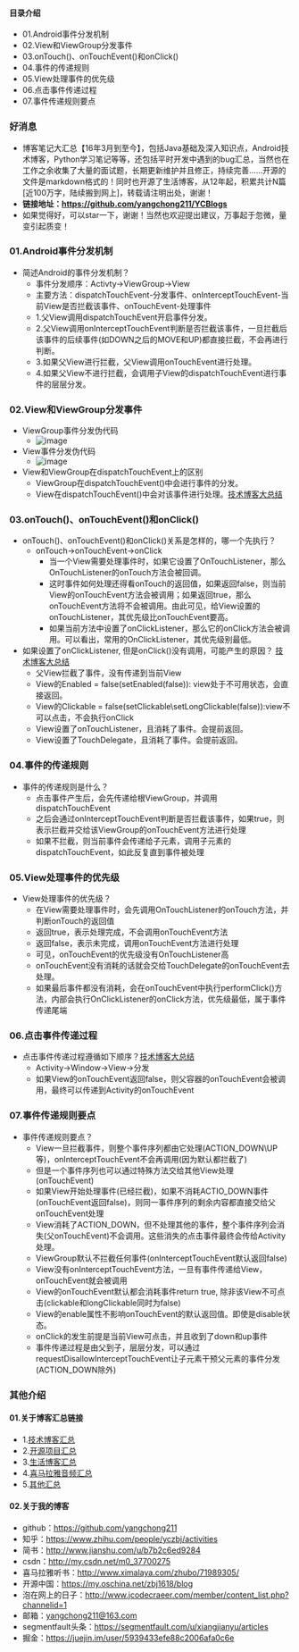 #### 目录介绍
- 01.Android事件分发机制
- 02.View和ViewGroup分发事件
- 03.onTouch()、onTouchEvent()和onClick()
- 04.事件的传递规则
- 05.View处理事件的优先级
- 06.点击事件传递过程
- 07.事件传递规则要点



### 好消息
- 博客笔记大汇总【16年3月到至今】，包括Java基础及深入知识点，Android技术博客，Python学习笔记等等，还包括平时开发中遇到的bug汇总，当然也在工作之余收集了大量的面试题，长期更新维护并且修正，持续完善……开源的文件是markdown格式的！同时也开源了生活博客，从12年起，积累共计N篇[近100万字，陆续搬到网上]，转载请注明出处，谢谢！
- **链接地址：https://github.com/yangchong211/YCBlogs**
- 如果觉得好，可以star一下，谢谢！当然也欢迎提出建议，万事起于忽微，量变引起质变！





### 01.Android事件分发机制
- 简述Android的事件分发机制？
    - 事件分发顺序：Activty->ViewGroup->View
    - 主要方法：dispatchTouchEvent-分发事件、onInterceptTouchEvent-当前View是否拦截该事件、onTouchEvent-处理事件
    - 1.父View调用dispatchTouchEvent开启事件分发。
    - 2.父View调用onInterceptTouchEvent判断是否拦截该事件，一旦拦截后该事件的后续事件(如DOWN之后的MOVE和UP)都直接拦截，不会再进行判断。
    - 3.如果父View进行拦截，父View调用onTouchEvent进行处理。
    - 4.如果父View不进行拦截，会调用子View的dispatchTouchEvent进行事件的层层分发。



### 02.View和ViewGroup分发事件
- ViewGroup事件分发伪代码
    - ![image](https://upload-images.jianshu.io/upload_images/4432347-f6eea7476ed0e05c.png?imageMogr2/auto-orient/strip%7CimageView2/2/w/1240)
- View事件分发伪代码
    - ![image](https://upload-images.jianshu.io/upload_images/4432347-4ea710caf6112abe.png?imageMogr2/auto-orient/strip%7CimageView2/2/w/1240)
- View和ViewGroup在dispatchTouchEvent上的区别
    - ViewGroup在dispatchTouchEvent()中会进行事件的分发。
    - View在dispatchTouchEvent()中会对该事件进行处理。[技术博客大总结](https://github.com/yangchong211/YCBlogs)



### 03.onTouch()、onTouchEvent()和onClick()
- onTouch()、onTouchEvent()和onClick()关系是怎样的，哪一个先执行？
    - onTouch->onTouchEvent->onClick
        - 当一个View需要处理事件时，如果它设置了OnTouchListener，那么OnTouchListener的onTouch方法会被回调。
        - 这时事件如何处理还得看onTouch的返回值，如果返回false，则当前View的onTouchEvent方法会被调用；如果返回true，那么onTouchEvent方法将不会被调用。由此可见，给View设置的onTouchListener，其优先级比onTouchEvent要高。
        - 如果当前方法中设置了onClickListener，那么它的onClick方法会被调用。可以看出，常用的OnClickListener，其优先级别最低。
- 如果设置了onClickListener, 但是onClick()没有调用，可能产生的原因？ [技术博客大总结](https://github.com/yangchong211/YCBlogs)
    - 父View拦截了事件，没有传递到当前View
    - View的Enabled = false(setEnabled(false)): view处于不可用状态，会直接返回。
    - View的Clickable = false(setClickable\setLongClickable(false)):view不可以点击，不会执行onClick
    - View设置了onTouchListener，且消耗了事件。会提前返回。
    - View设置了TouchDelegate，且消耗了事件。会提前返回。




### 04.事件的传递规则
- 事件的传递规则是什么？
    - 点击事件产生后，会先传递给根ViewGroup，并调用dispatchTouchEvent
    - 之后会通过onInterceptTouchEvent判断是否拦截该事件，如果true，则表示拦截并交给该ViewGroup的onTouchEvent方法进行处理
    - 如果不拦截，则当前事件会传递给子元素，调用子元素的dispatchTouchEvent，如此反复直到事件被处理



### 05.View处理事件的优先级
- View处理事件的优先级？
    - 在View需要处理事件时，会先调用OnTouchListener的onTouch方法，并判断onTouch的返回值
    - 返回true，表示处理完成，不会调用onTouchEvent方法
    - 返回false，表示未完成，调用onTouchEvent方法进行处理
    - 可见，onTouchEvent的优先级没有OnTouchListener高
    - onTouchEvent没有消耗的话就会交给TouchDelegate的onTouchEvent去处理。
    - 如果最后事件都没有消耗，会在onTouchEvent中执行performClick()方法，内部会执行OnClickListener的onClick方法，优先级最低，属于事件传递尾端


### 06.点击事件传递过程
- 点击事件传递过程遵循如下顺序？[技术博客大总结](https://github.com/yangchong211/YCBlogs)
    - Activity->Window->View->分发
    - 如果View的onTouchEvent返回false，则父容器的onTouchEvent会被调用，最终可以传递到Activity的onTouchEvent



### 07.事件传递规则要点
- 事件传递规则要点？
    - View一旦拦截事件，则整个事件序列都由它处理(ACTION_DOWN\UP等)，onInterceptTouchEvent不会再调用(因为默认都拦截了)
    - 但是一个事件序列也可以通过特殊方法交给其他View处理(onTouchEvent)
    - 如果View开始处理事件(已经拦截)，如果不消耗ACTIO_DOWN事件(onTouchEvent返回false)，则同一事件序列的剩余内容都直接交给父onTouchEvent处理
    - View消耗了ACTION_DOWN，但不处理其他的事件，整个事件序列会消失(父onTouchEvent)不会调用。这些消失的点击事件最终会传给Activity处理。
    - ViewGroup默认不拦截任何事件(onInterceptTouchEvent默认返回false)
    - View没有onInterceptTouchEvent方法，一旦有事件传递给View，onTouchEvent就会被调用
    - View的onTouchEvent默认都会消耗事件return true, 除非该View不可点击(clickable和longClickable同时为false)
    - View的enable属性不影响onTouchEvent的默认返回值。即使是disable状态。
    - onClick的发生前提是当前View可点击，并且收到了down和up事件
    - 事件传递过程是由父到子，层层分发，可以通过requestDisallowInterceptTouchEvent让子元素干预父元素的事件分发(ACTION_DOWN除外)






### 其他介绍
#### 01.关于博客汇总链接
- 1.[技术博客汇总](https://www.jianshu.com/p/614cb839182c)
- 2.[开源项目汇总](https://blog.csdn.net/m0_37700275/article/details/80863574)
- 3.[生活博客汇总](https://blog.csdn.net/m0_37700275/article/details/79832978)
- 4.[喜马拉雅音频汇总](https://www.jianshu.com/p/f665de16d1eb)
- 5.[其他汇总](https://www.jianshu.com/p/53017c3fc75d)



#### 02.关于我的博客
- github：https://github.com/yangchong211
- 知乎：https://www.zhihu.com/people/yczbj/activities
- 简书：http://www.jianshu.com/u/b7b2c6ed9284
- csdn：http://my.csdn.net/m0_37700275
- 喜马拉雅听书：http://www.ximalaya.com/zhubo/71989305/
- 开源中国：https://my.oschina.net/zbj1618/blog
- 泡在网上的日子：http://www.jcodecraeer.com/member/content_list.php?channelid=1
- 邮箱：yangchong211@163.com
- segmentfault头条：https://segmentfault.com/u/xiangjianyu/articles
- 掘金：https://juejin.im/user/5939433efe88c2006afa0c6e




